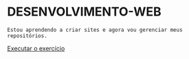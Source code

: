 # DESENVOLVIMENTO-WEB
    Estou aprendendo a criar sites e agora vou gerenciar meus repositórios.

<a href="https://caiovazeredo.github.io/projeto-android/">Executar o exercício</a>
